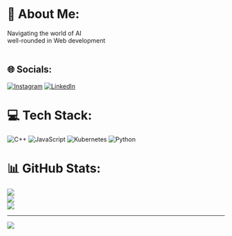 # 💫 About Me:
Navigating the world of AI<br>well-rounded in Web development<br><br>


## 🌐 Socials:
[![Instagram](https://img.shields.io/badge/Instagram-%23E4405F.svg?logo=Instagram&logoColor=white)](https://instagram.com/code.harshita) [![LinkedIn](https://img.shields.io/badge/LinkedIn-%230077B5.svg?logo=linkedin&logoColor=white)](https://linkedin.com/in/https://www.linkedin.com/in/harshita-kumari-9bbb3720b/) 

# 💻 Tech Stack:
![C++](https://img.shields.io/badge/c++-%2300599C.svg?style=for-the-badge&logo=c%2B%2B&logoColor=white) ![JavaScript](https://img.shields.io/badge/javascript-%23323330.svg?style=for-the-badge&logo=javascript&logoColor=%23F7DF1E) ![Kubernetes](https://img.shields.io/badge/kubernetes-%23326ce5.svg?style=for-the-badge&logo=kubernetes&logoColor=white) ![Python](https://img.shields.io/badge/python-3670A0?style=for-the-badge&logo=python&logoColor=ffdd54)
# 📊 GitHub Stats:
![](https://github-readme-stats.vercel.app/api?username=kharshita590&theme=dark&hide_border=false&include_all_commits=false&count_private=false)<br/>
![](https://github-readme-streak-stats.herokuapp.com/?user=kharshita590&theme=dark&hide_border=false)<br/>
![](https://github-readme-stats.vercel.app/api/top-langs/?username=kharshita590&theme=dark&hide_border=false&include_all_commits=false&count_private=false&layout=compact)

---
[![](https://visitcount.itsvg.in/api?id=kharshita590&icon=0&color=0)](https://visitcount.itsvg.in)

<!-- Proudly created with GPRM ( https://gprm.itsvg.in ) -->

